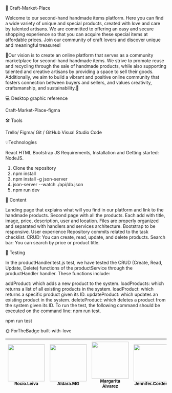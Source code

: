 🤝 Craft-Market-Place

Welcome to our second-hand handmade items platform. Here you can find a wide variety of unique and special products, created with love and care by talented artisans. We are committed to offering an easy and secure shopping experience so that you can acquire these special items at affordable prices. Join our community of craft lovers and discover unique and meaningful treasures!

 🙌Our vision is to create an online platform that serves as a community marketplace for second-hand handmade items. We strive to promote reuse and recycling through the sale of handmade products, while also supporting talented and creative artisans by providing a space to sell their goods. Additionally, we aim to build a vibrant and positive online community that fosters connection between buyers and sellers, and values creativity, craftsmanship, and sustainability.🙌

💻  Desktop graphic reference

Craft-Market-Place-figma

🛠️ Tools

Trello/
Figma/
Git / GitHub
Visual Studio Code

💡Technologíes

React
HTML
Bootstrap
JS
Requirements, Installation and Getting started:
NodeJS.

1) Clone the repository
2) npm install
3) npm install -g json-server
4) json-server --watch ./api/db.json
5) npm run dev

📙  Content

 Landing page that explains what will you find in our platform and link to the handmade products.
 Second page with all the products.
 Each add with title, image, price, description, user and location.
 Files are properly organized and separated with handlers and services architecture.
 Bootstrap to be responsive.
 User experience
 Repository commits related to the task checklist.
 CRUD: You can create, read, update, and delete products. 
 Search bar: You can search by price or product title.
 
 👀  Testing

In the productHandler.test.js test, we have tested the CRUD (Create, Read, Update, Delete) functions of the productService through the productHandler handler. These functions include:

addProduct: which adds a new product to the system.
loadProducts: which returns a list of all existing products in the system.
loadProduct: which returns a specific product given its ID.
updateProduct: which updates an existing product in the system.
deleteProduct: which deletes a product from the system given its ID.
To run the test, the following command should be executed on the command line: npm run test.

npm run test
 

🌞 ForTheBadge built-with-love

[<img src="https://avatars.githubusercontent.com/u/117834613?v=4" width=115><br><sub>Rocío Leiva</sub>](https://github.com/Rocio-Leiva)|[<img src="https://avatars.githubusercontent.com/u/117835592?v=4" width=115><br><sub> Aldara MG </sub>](https://github.com/AldaraMG)|[<img src="https://avatars.githubusercontent.com/u/118717951?v=4" width=115><br><sub>Margarita Álvarez</sub>](https://github.com/MargaritaAlvarezGonz) |[<img src="https://avatars.githubusercontent.com/u/117833121?v=4" width=115><br><sub>Jennifer Cordero</sub>](https://github.com/JenniferCorderoR) | [<img src="https://avatars.githubusercontent.com/u/117834494?v=4" width=115><br><sub>Celestina Gómez</sub>](https://github.com/Celestina-Gomez))|
| :---: | :---: | :---: |  :---: |  :---: | 


